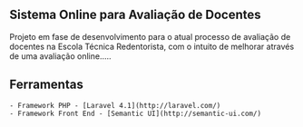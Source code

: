 ## Sistema Online para Avaliação de Docentes

Projeto em fase de desenvolvimento para o atual processo de avaliação de docentes na Escola Técnica Redentorista, com o intuito de melhorar através de uma avaliação online.....

## Ferramentas

	- Framework PHP - [Laravel 4.1](http://laravel.com/)
	- Framework Front End - [Semantic UI](http://semantic-ui.com/)